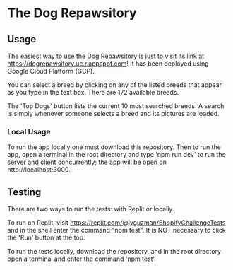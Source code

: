 # The Dog Repawsitory

## Usage

The easiest way to use the Dog Repawsitory is just to visit its link at https://dogrepawsitory.uc.r.appspot.com! It has been deployed using Google Cloud Platform (GCP).

You can select a breed by clicking on any of the listed breeds that appear
as you type in the text box. There are 172 available breeds.

The 'Top Dogs' button lists the current 10 most searched breeds. A search
is simply whenever someone selects a breed and its pictures are loaded.

### Local Usage

To run the app locally one must download this repository. Then to run the app, open a terminal in the root directory and type 'npm run dev' to
run the server and client concurrently; the app will be open on 
http://localhost:3000.

## Testing

There are two ways to run the tests: with Replit or locally. 

To run on Replit, visit https://replit.com/@jyguzman/ShopifyChallengeTests and in the shell enter the command "npm test". It is NOT necessary to click the 'Run' button at the top.

To run the tests locally, download the repository, and in the root 
directory open a terminal and enter the command 'npm test'.